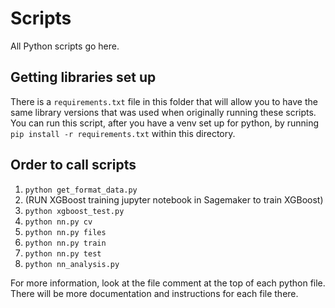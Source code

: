 # Scripts
All Python scripts go here. 

## Getting libraries set up
There is a `requirements.txt` file in this folder that will allow you to have the same library versions that was used when originally running these scripts. You can run this script, after you have a venv set up for python, by running `pip install -r requirements.txt` within this directory.

## Order to call scripts
1. `python get_format_data.py`
2. (RUN XGBoost training jupyter notebook in Sagemaker to train XGBoost)
3. `python xgboost_test.py`
4. `python nn.py cv`
5. `python nn.py files`
6. `python nn.py train`
7. `python nn.py test`
8. `python nn_analysis.py`

For more information, look at the file comment at the top of each python file. There will be more documentation and instructions for each file there.
